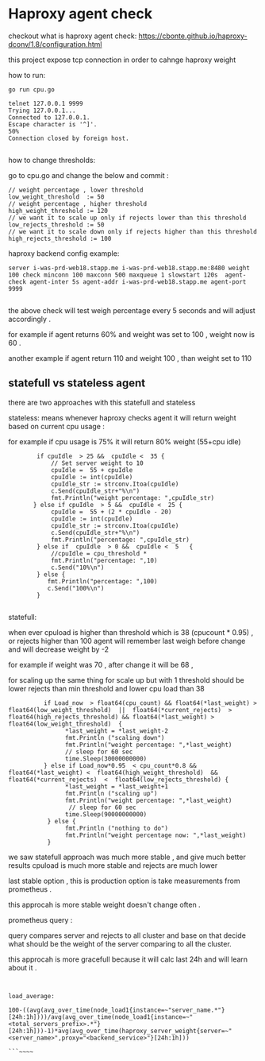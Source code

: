 # Haproxy agent check 


checkout what is haproxy agent check: 
https://cbonte.github.io/haproxy-dconv/1.8/configuration.html


this project expose tcp connection  in order to cahnge haproxy weight


how to run: 
```
go run cpu.go

telnet 127.0.0.1 9999
Trying 127.0.0.1...
Connected to 127.0.0.1.
Escape character is '^]'.
50%
Connection closed by foreign host.


```

how to change thresholds:

go to cpu.go and change the below and commit  :

````
// weight percentage , lower threshold 
low_weight_threshold  := 50
// weight percentage , higher threshold 
high_weight_threshold := 120
// we want it to scale up only if rejects lower than this threshold
low_rejects_threshold := 50
// we want it to scale down only if rejects higher than this threshold
high_rejects_threshold := 100
````





haproxy backend config example:

````
server i-was-prd-web18.stapp.me i-was-prd-web18.stapp.me:8480 weight 100 check minconn 100 maxconn 500 maxqueue 1 slowstart 120s  agent-check agent-inter 5s agent-addr i-was-prd-web18.stapp.me agent-port 9999


```` 

the above check will test weigh percentage every 5 seconds and will adjust accordingly . 

for example if agent returns 60% and weight  was set to 100  , weight now is 60 .

another example if agent return 110 and weight 100 , than weight set to 110 

## statefull vs stateless agent


there are two approaches with this statefull and stateless 

stateless: 
means whenever haproxy checks agent it will return weight based on current cpu usage :

for example if cpu usage is 75% it will return 80% weight (55+cpu idle)

````
        if cpuIdle  > 25 &&  cpuIdle <  35 {
            // Set server weight to 10
            cpuIdle =  55 + cpuIdle
            cpuIdle := int(cpuIdle)
            cpuIdle_str := strconv.Itoa(cpuIdle)
            c.Send(cpuIdle_str+"%\n")
            fmt.Println("weight percentage: ",cpuIdle_str)
       } else if cpuIdle  > 5 &&  cpuIdle <  25 {
            cpuIdle =  55 + (2 * cpuIdle - 20)
            cpuIdle := int(cpuIdle)
            cpuIdle_str := strconv.Itoa(cpuIdle)
            c.Send(cpuIdle_str+"%\n")
            fmt.Println("percentage: ",cpuIdle_str)
        } else if  cpuIdle  > 0 &&  cpuIdle <  5   {
            //cpuIdle = cpu_threshold *
            fmt.Println("percentage: ",10)
            c.Send("10%\n")
        } else {
           fmt.Println("percentage: ",100)
           c.Send("100%\n")
        }


````

statefull:

when ever cpuload is higher than threshold which is 38 (cpucount * 0.95) , or rejects higher than 100 agent will remember last weigh before change and will decrease weight by -2

for example if weight was 70 , after change it will be 68 ,  

for scaling up the same thing for scale up   but with 1 threshold should be lower rejects than min threshold and lower cpu load than 38 
````
          if Load_now  > float64(cpu_count) && float64(*last_weight) >  float64(low_weight_threshold)  ||  float64(*current_rejects)  >  float64(high_rejects_threshold) && float64(*last_weight) > float64(low_weight_threshold)  {
                *last_weight = *last_weight-2
                fmt.Println ("scaling down")
                fmt.Println("weight percentage: ",*last_weight)
                // sleep for 60 sec
                time.Sleep(30000000000)
          } else if Load_now*0.95  < cpu_count*0.8 &&  float64(*last_weight) <  float64(high_weight_threshold)  &&  float64(*current_rejects)  <  float64(low_rejects_threshold) {
                *last_weight = *last_weight+1
                fmt.Println ("scaling up")
                fmt.Println("weight percentage: ",*last_weight)
                 // sleep for 60 sec
                time.Sleep(90000000000)
           } else {
                fmt.Println ("nothing to do")
                fmt.Println("weight percentage now: ",*last_weight)
           }

````

we saw statefull approach was much more stable , and give much better results cpuload is much more stable and rejects are much lower 


last stable option  , this is production option is take measurements from prometheus . 

this approcah is more stable weight doesn't change often .

prometheus query :

query compares server and rejects to all cluster and base on that decide what should be the weight of the server comparing to all the cluster.

this  approcah is more gracefull because it will calc last 24h and will learn about it .

```


load_average:

100-((avg(avg_over_time(node_load1{instance=~"server_name.*"}[24h:1h])))/avg(avg_over_time(node_load1{instance=~"<total_servers_prefix>.*"}[24h:1h]))-1)*avg(avg_over_time(haproxy_server_weight{server=~"<server_name>",proxy="<backend_service>"}[24h:1h]))

```~~~~